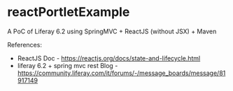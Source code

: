 # reactPortletExample

A PoC of Liferay 6.2 using SpringMVC + ReactJS (without JSX) + Maven

References:
* ReactJS Doc - https://reactjs.org/docs/state-and-lifecycle.html
* liferay 6.2 + spring mvc rest Blog - https://community.liferay.com/it/forums/-/message_boards/message/81917149
